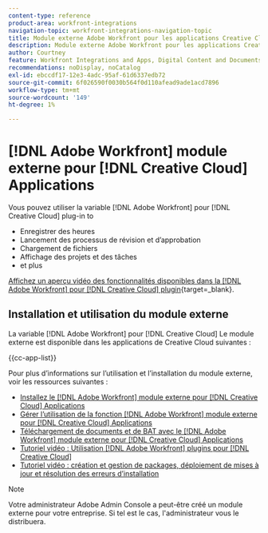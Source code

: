```yaml
---
content-type: reference
product-area: workfront-integrations
navigation-topic: workfront-integrations-navigation-topic
title: Module externe Adobe Workfront pour les applications Creative Cloud
description: Module externe Adobe Workfront pour les applications Creative Cloud
author: Courtney
feature: Workfront Integrations and Apps, Digital Content and Documents
recommendations: noDisplay, noCatalog
exl-id: ebccdf17-12e3-4adc-95af-61d6337edb72
source-git-commit: 6f026590f0030b564f0d110afead9ade1acd7896
workflow-type: tm+mt
source-wordcount: '149'
ht-degree: 1%

---
```



# [!DNL Adobe Workfront] module externe pour [!DNL Creative Cloud] Applications

<!--Audited: 12/2023-->

Vous pouvez utiliser la variable [!DNL Adobe Workfront] pour [!DNL Creative Cloud] plug-in to

* Enregistrer des heures
* Lancement des processus de révision et d’approbation
* Chargement de fichiers
* Affichage des projets et des tâches
* et plus

[Affichez un aperçu vidéo des fonctionnalités disponibles dans la [!DNL Adobe Workfront] pour [!DNL Creative Cloud] plugin](https://video.tv.adobe.com/v/3418801/){target=_blank}.

## Installation et utilisation du module externe

La variable [!DNL Adobe Workfront] pour [!DNL Creative Cloud] Le module externe est disponible dans les applications de Creative Cloud suivantes :

{{cc-app-list}}

Pour plus d’informations sur l’utilisation et l’installation du module externe, voir les ressources suivantes :

* [Installez le [!DNL Adobe Workfront] module externe pour [!DNL Creative Cloud] Applications](/help/quicksilver/workfront-integrations-and-apps/adobe-workfront-for-creative-cloud/wf-cc-install-toc.md)
* [Gérer l’utilisation de la fonction [!DNL Adobe Workfront] module externe pour [!DNL Creative Cloud] Applications](/help/quicksilver/workfront-integrations-and-apps/adobe-workfront-for-creative-cloud/wf-cc-manage-work-toc.md)
* [Téléchargement de documents et de BAT avec le [!DNL Adobe Workfront] module externe pour [!DNL Creative Cloud] Applications](/help/quicksilver/workfront-integrations-and-apps/adobe-workfront-for-creative-cloud/wf-cc-docs-proofs-toc.md)
* [Tutoriel vidéo : Utilisation [!DNL Adobe Workfront] plugins pour [!DNL Creative Cloud]](https://experienceleague.adobe.com/docs/workfront-learn/tutorials-workfront/integrations/adobe-creative-cloud/use-adobe-workfront-extensions-for-creative-cloud.html)
* [Tutoriel vidéo : création et gestion de packages, déploiement de mises à jour et résolution des erreurs d’installation](https://www.youtube.com/watch?v=zzvXNLIBzrc)

>[!NOTE]
>
>Votre administrateur Adobe Admin Console a peut-être créé un module externe pour votre entreprise. Si tel est le cas, l&#39;administrateur vous le distribuera.
